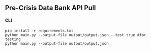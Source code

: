  ## Pre-Crisis Data Bank API Pull

#### CLI
```
pip install -r requirements.txt
python main.py --output-file output/output.json --test true #for testing
python main.py --output-file output/output.json
``` 
